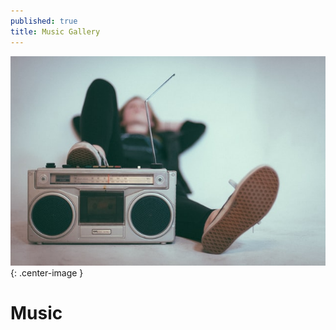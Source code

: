 ```yaml
---
published: true
title: Music Gallery
---
```

![](/assets/images/music_icon.jpg?raw=true){: .center-image }
# Music
